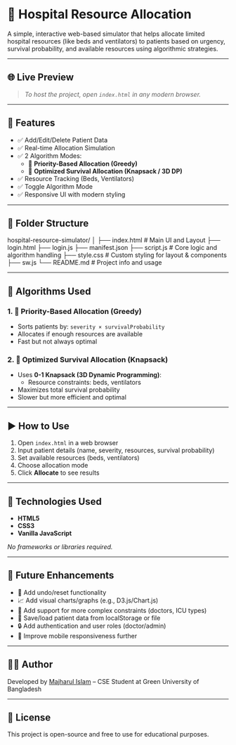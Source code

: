 # 🏥 Hospital Resource Allocation

A simple, interactive web-based simulator that helps allocate limited hospital resources (like beds and ventilators) to patients based on urgency, survival probability, and available resources using algorithmic strategies.

---

## 🌐 Live Preview

> _To host the project, open `index.html` in any modern browser._

---

## 🎯 Features

- ✅ Add/Edit/Delete Patient Data
- ✅ Real-time Allocation Simulation
- ✅ 2 Algorithm Modes:
  - 🚦 **Priority-Based Allocation (Greedy)**
  - 🎯 **Optimized Survival Allocation (Knapsack / 3D DP)**
- ✅ Resource Tracking (Beds, Ventilators)
- ✅ Toggle Algorithm Mode
- ✅ Responsive UI with modern styling

---

## 📂 Folder Structure

hospital-resource-simulator/
│
├── index.html # Main UI and Layout
├── login.html
├── login.js
├── manifest.json
├── script.js # Core logic and algorithm handling
├── style.css # Custom styling for layout & components
├── sw.js
└── README.md # Project info and usage


---

## 🧠 Algorithms Used

### 1. 🚦 Priority-Based Allocation (Greedy)

- Sorts patients by: `severity × survivalProbability`
- Allocates if enough resources are available
- Fast but not always optimal

### 2. 🎯 Optimized Survival Allocation (Knapsack)

- Uses **0-1 Knapsack (3D Dynamic Programming)**:
  - Resource constraints: beds, ventilators
- Maximizes total survival probability
- Slower but more efficient and optimal

---

## ▶️ How to Use

1. Open `index.html` in a web browser
2. Input patient details (name, severity, resources, survival probability)
3. Set available resources (beds, ventilators)
4. Choose allocation mode
5. Click **Allocate** to see results

---

## 🧩 Technologies Used

- **HTML5**
- **CSS3**
- **Vanilla JavaScript**

_No frameworks or libraries required._

---

## 📌 Future Enhancements

- 🔄 Add undo/reset functionality
- 📈 Add visual charts/graphs (e.g., D3.js/Chart.js)
- 🧮 Add support for more complex constraints (doctors, ICU types)
- 💾 Save/load patient data from localStorage or file
- 🔒 Add authentication and user roles (doctor/admin)
- 📱 Improve mobile responsiveness further

---

## 👨‍💻 Author

Developed by [Majharul Islam](https://github.com/MrMajharul) – CSE Student at Green University of Bangladesh  

---

## 📄 License

This project is open-source and free to use for educational purposes.
